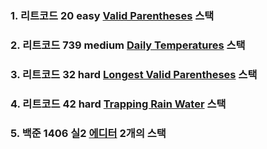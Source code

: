 ### 1. 리트코드 20 easy [Valid Parentheses](https://leetcode.com/problems/valid-parentheses/description/) 스택

### 2. 리트코드 739 medium [Daily Temperatures](https://leetcode.com/problems/daily-temperatures/description/) 스택

### 3. 리트코드 32 hard [Longest Valid Parentheses](https://leetcode.com/problems/longest-valid-parentheses/description/) 스택

### 4. 리트코드 42 hard [Trapping Rain Water](https://leetcode.com/problems/trapping-rain-water/description/) 스택

### 5. 백준 1406 실2 [에디터](https://www.acmicpc.net/problem/1406) 2개의 스택
